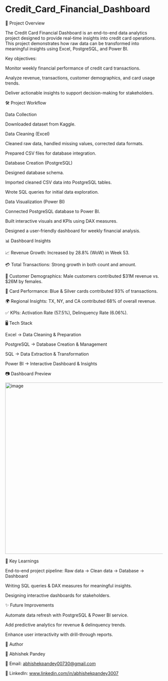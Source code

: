 # Credit_Card_Financial_Dashboard
📌 Project Overview

The Credit Card Financial Dashboard is an end-to-end data analytics project designed to provide real-time insights into credit card operations. This project demonstrates how raw data can be transformed into meaningful insights using Excel, PostgreSQL, and Power BI.


Key objectives:

Monitor weekly financial performance of credit card transactions.

Analyze revenue, transactions, customer demographics, and card usage trends.

Deliver actionable insights to support decision-making for stakeholders.


🛠️ Project Workflow

Data Collection

Downloaded dataset from Kaggle.

Data Cleaning (Excel)

Cleaned raw data, handled missing values, corrected data formats.

Prepared CSV files for database integration.

Database Creation (PostgreSQL)

Designed database schema.

Imported cleaned CSV data into PostgreSQL tables.

Wrote SQL queries for initial data exploration.

Data Visualization (Power BI)

Connected PostgreSQL database to Power BI.

Built interactive visuals and KPIs using DAX measures.

Designed a user-friendly dashboard for weekly financial analysis.


📊 Dashboard Insights

📈 Revenue Growth: Increased by 28.8% (WoW) in Week 53.

💳 Total Transactions: Strong growth in both count and amount.

👥 Customer Demographics: Male customers contributed $31M revenue vs. $26M by females.

🏦 Card Performance: Blue & Silver cards contributed 93% of transactions.

🌍 Regional Insights: TX, NY, and CA contributed 68% of overall revenue.

✅ KPIs: Activation Rate (57.5%), Delinquency Rate (6.06%).


🖥️ Tech Stack

Excel → Data Cleaning & Preparation

PostgreSQL → Database Creation & Management

SQL → Data Extraction & Transformation

Power BI → Interactive Dashboard & Insights


📷 Dashboard Preview

<img width="988" height="548" alt="image" src="https://github.com/user-attachments/assets/6735baec-2c37-4a28-8128-68025c357619" />


📌 Key Learnings

End-to-end project pipeline: Raw data → Clean data → Database → Dashboard

Writing SQL queries & DAX measures for meaningful insights.

Designing interactive dashboards for stakeholders.


✨ Future Improvements

Automate data refresh with PostgreSQL & Power BI service.

Add predictive analytics for revenue & delinquency trends.

Enhance user interactivity with drill-through reports.


📝 Author

👤 Abhishek Pandey

📧 Email: abhishekpandey00730@gmail.com

💼 LinkedIn: www.linkedin.com/in/abhishekpandey3007

